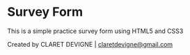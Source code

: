 # Survey Form

This is a simple practice survey form using HTML5 and CSS3

Created by CLARET DEVIGNE | claretdevigne@gmail.com

